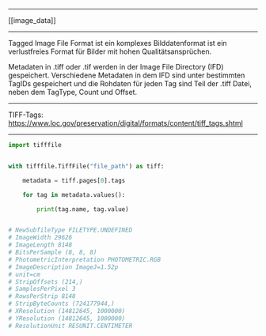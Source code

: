 ___
[[image_data]]
___
Tagged Image File Format ist ein komplexes Bilddatenformat ist ein verlustfreies Format für Bilder mit hohen Qualitätsansprüchen.

Metadaten in .tiff oder .tif werden in der Image File Directory (IFD) gespeichert. Verschiedene Metadaten in dem IFD sind unter bestimmten TagIDs gespeichert und die Rohdaten für jeden Tag sind Teil der .tiff Datei, neben dem TagType, Count und Offset.
___
TIFF-Tags:
https://www.loc.gov/preservation/digital/formats/content/tiff_tags.shtml
___


```python
import tifffile


with tifffile.TiffFile("file_path") as tiff:

    metadata = tiff.pages[0].tags

    for tag in metadata.values():

        print(tag.name, tag.value)


# NewSubfileType FILETYPE.UNDEFINED
# ImageWidth 29626
# ImageLength 8148
# BitsPerSample (8, 8, 8)
# PhotometricInterpretation PHOTOMETRIC.RGB
# ImageDescription ImageJ=1.52p
# unit=cm
# StripOffsets (214,)
# SamplesPerPixel 3
# RowsPerStrip 8148
# StripByteCounts (724177944,)
# XResolution (14812645, 1000000)
# YResolution (14812645, 1000000)
# ResolutionUnit RESUNIT.CENTIMETER
```